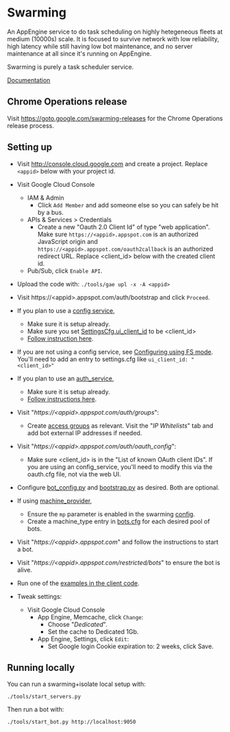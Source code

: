# Swarming

An AppEngine service to do task scheduling on highly hetegeneous fleets at
medium (10000s) scale. It is focused to survive network with low reliability,
high latency while still having low bot maintenance, and no server maintenance
at all since it's running on AppEngine.

Swarming is purely a task scheduler service.

[Documentation](doc)


## Chrome Operations release

Visit https://goto.google.com/swarming-releases for the Chrome Operations
release process.



## Setting up

*   Visit http://console.cloud.google.com and create a project. Replace
    `<appid>` below with your project id.
*   Visit Google Cloud Console
    *   IAM & Admin
        *   Click `Add Member` and add someone else so you can safely be hit by a
            bus.
    *   APIs & Services > Credentials
        *   Create a new "Oauth 2.0 Client Id" of type "web application".  Make sure
            `https://<appid>.appspot.com` is an authorized JavaScript origin
            and `https://<appid>.appspot.com/oauth2callback` is an authorized
            redirect URL.  Replace \<client_id\> below with the created client id.
    *   Pub/Sub, click `Enable API`.
*   Upload the code with: `./tools/gae upl -x -A <appid>`
*   Visit https://\<appid\>.appspot.com/auth/bootstrap and click `Proceed`.
*   If you plan to use a [config service](../config_service),
    *   Make sure it is setup already.
    *   Make sure you set [SettingsCfg.ui_client_id](https://github.com/luci/luci-py/blob/master/appengine/swarming/proto/config.proto#L37)
        to be \<client_id\>
    *   [Follow instruction
        here](../components/components/config/#linking-to-the-config-service).

*   If you are not using a config service, see [Configuring using FS mode](https://github.com/luci/luci-py/blob/master/appengine/components/components/config/README.md#fs-mode).
    You'll need to add an entry to settings.cfg like `ui_client_id: "<client_id>"`

*   If you plan to use an [auth_service](../auth_service),
    *   Make sure it is setup already.
    *   [Follow instructions
        here](../auth_service#linking-other-services-to-auth_service).

*   Visit "_https://\<appid\>.appspot.com/auth/groups_":
    *   Create [access groups](doc/Access-Groups.md) as relevant. Visit the
        "_IP Whitelists_" tab and add bot external IP addresses if needed.

*   Visit "_https://\<appid\>.appspot.com/auth/oauth_config_":
    *   Make sure \<client_id\> is in the "List of known OAuth client IDs".
        If you are using an config_service, you'll need to modify this via the
        oauth.cfg file, not via the web UI.

*   Configure [bot_config.py](swarming_bot/config/bot_config.py) and
    [bootstrap.py](swarming_bot/config/bootstrap.py) as desired. Both are
    optional.

*   If using [machine_provider](../machine_provider),
    *   Ensure the `mp` parameter is enabled in the swarming
        [config](https://github.com/luci/luci-py/blob/master/appengine/swarming/proto/config.proto).
    *   Create a machine\_type entry in [bots.cfg](./proto/bots.proto) for each desired pool of bots.
*   Visit "_https://\<appid\>.appspot.com_" and follow the instructions to start
    a bot.
*   Visit "_https://\<appid\>.appspot.com/restricted/bots_" to ensure the bot is
    alive.
*   Run one of the [examples in the client code](../../client/example).
*   Tweak settings:
    *   Visit Google Cloud Console
        *   App Engine, Memcache, click `Change`:
            *   Choose "_Dedicated_".
            *   Set the cache to Dedicated 1Gb.
        *   App Engine, Settings, click `Edit`:
            *   Set Google login Cookie expiration to: 2 weeks, click Save.


## Running locally

You can run a swarming+isolate local setup with:

    ./tools/start_servers.py

Then run a bot with:

    ./tools/start_bot.py http://localhost:9050

